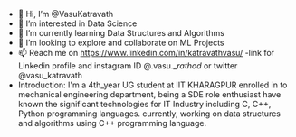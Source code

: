 - 👋 Hi, I’m @VasuKatravath
- 👀 I’m interested in Data Science
- 🌱 I’m currently learning Data Structures and Algorithms
- 💞️ I’m looking to explore and collaborate on ML Projects
- 📫 Reach me on https://www.linkedin.com/in/katravathvasu/ -link for Linkedin profile and instagram ID @.vasu.__rathod_ or twitter @vasu_katravath
- Introduction: 
     I'm a 4th_year UG student at IIT KHARAGPUR enrolled in to mechanical engineering department, being a SDE role enthusiast have known the significant technologies for IT Industry including C, C++, Python programming languages.
     currently, working on data structures and algorithms using C++ programming language.
<!---
i-am-VasuKatravath/i-am-VasuKatravath is a ✨ special ✨ repository because its `README.md` (this file) appears on your GitHub profile.
You can click the Preview link to take a look at your changes.
--->
